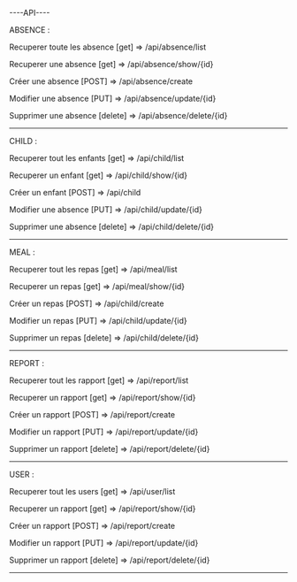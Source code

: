 ----API----

ABSENCE :


Recuperer toute les absence [get] 
=> /api/absence/list


Recuperer une absence [get]
=> /api/absence/show/{id}


Créer une absence [POST]
=> /api/absence/create


Modifier une absence [PUT]
=> /api/absence/update/{id}


Supprimer une absence [delete]
=> /api/absence/delete/{id}

---------------------------------------

CHILD :


Recuperer tout les enfants [get] 
=> /api/child/list


Recuperer un enfant [get]
=> /api/child/show/{id}


Créer un enfant [POST]
=> /api/child


Modifier une absence [PUT]
=> /api/child/update/{id}


Supprimer une absence [delete]
=> /api/child/delete/{id}

---------------------------------------

MEAL :


Recuperer tout les repas [get] 
=> /api/meal/list


Recuperer un repas [get]
=> /api/meal/show/{id}


Créer un repas [POST]
=> /api/child/create


Modifier un repas [PUT]
=> /api/child/update/{id}


Supprimer un repas [delete]
=> /api/child/delete/{id}

---------------------------------------

REPORT :


Recuperer tout les rapport [get] 
=> /api/report/list


Recuperer un rapport [get]
=> /api/report/show/{id}


Créer un rapport [POST]
=> /api/report/create


Modifier un rapport [PUT]
=> /api/report/update/{id}


Supprimer un rapport [delete]
=> /api/report/delete/{id}

---------------------------------------

USER :


Recuperer tout les users [get] 
=> /api/user/list


Recuperer un rapport [get]
=> /api/report/show/{id}


Créer un rapport [POST]
=> /api/report/create


Modifier un rapport [PUT]
=> /api/report/update/{id}


Supprimer un rapport [delete]
=> /api/report/delete/{id}

---------------------------------------